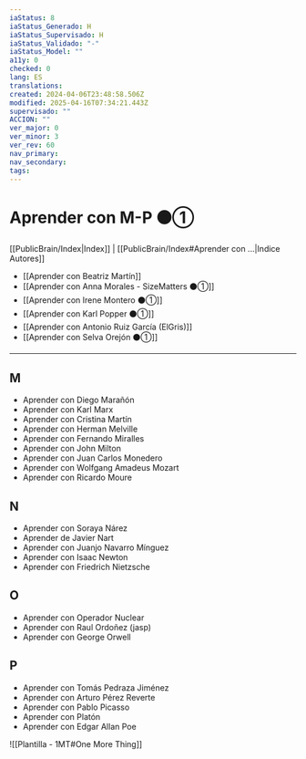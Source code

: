 ```yaml
---
iaStatus: 8
iaStatus_Generado: H
iaStatus_Supervisado: H
iaStatus_Validado: "-"
iaStatus_Model: ""
a11y: 0
checked: 0
lang: ES
translations: 
created: 2024-04-06T23:48:58.506Z
modified: 2025-04-16T07:34:21.443Z
supervisado: ""
ACCION: ""
ver_major: 0
ver_minor: 3
ver_rev: 60
nav_primary: 
nav_secondary: 
tags:
---
```

# Aprender con M-P ⚫①

[[PublicBrain/Index|Index]] | [[PublicBrain/Index#Aprender con ...|Indice Autores]]


* [[Aprender con Beatriz Martín]]
* [[Aprender con Anna Morales - SizeMatters ⚫①]]
* [[Aprender con Irene Montero ⚫①]]
* [[Aprender con Karl Popper ⚫①]]
* [[Aprender con Antonio Ruiz García (ElGris)]]
* [[Aprender con Selva Orejón ⚫①]]


---

## M

- Aprender con Diego Marañón    
- Aprender con Karl Marx    
- Aprender con Cristina Martín    
- Aprender con Herman Melville    
- Aprender con Fernando Miralles    
- Aprender con John Milton    
- Aprender con Juan Carlos Monedero    
- Aprender con Wolfgang Amadeus Mozart    
- Aprender con Ricardo Moure
    
## N

- Aprender con Soraya Nárez    
- Aprender de Javier Nart
- Aprender con Juanjo Navarro Mínguez   
- Aprender con Isaac Newton    
- Aprender con Friedrich Nietzsche
    
## O

- Aprender con Operador Nuclear    
- Aprender con Raul Ordoñez (jasp)    
- Aprender con George Orwell
    

## P

- Aprender con Tomás Pedraza Jiménez    
- Aprender con Arturo Pérez Reverte    
- Aprender con Pablo Picasso    
- Aprender con Platón    
- Aprender con Edgar Allan Poe
    


![[Plantilla - 1MT#One More Thing]]